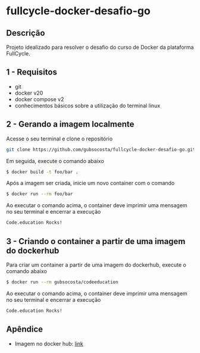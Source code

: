 # fullcycle-docker-desafio-go

## Descrição
Projeto idealizado para resolver o desafio do curso de Docker da plataforma FullCycle.

## 1 - Requisitos
- git 
- docker v20
- docker compose v2
- conhecimentos básicos sobre a utilização do terminal linux

## 2 - Gerando a imagem localmente
Acesse o seu terminal e clone o repositório
```bash
git clone https://github.com/gubsocosta/fullcycle-docker-desafio-go.git
```

Em seguida, execute o comando abaixo
```bash
$ docker build -t foo/bar .
```

Após a imagem ser criada, inicie um novo container com o comando
```bash
$ docker run --rm foo/bar
```
Ao executar o comando acima, o container deve imprimir uma mensagem no seu terminal e encerrar a execução
```bash
Code.education Rocks!
```

## 3 - Criando o container a partir de uma imagem do dockerhub
Para criar um container a partir de uma imagem do dockerhub, execute o comando abaixo
```bash
$ docker run --rm gubsocosta/codeeducation
```
Ao executar o comando acima, o container deve imprimir uma mensagem no seu terminal e encerrar a execução
```bash
Code.education Rocks!
```

## Apêndice
- Imagem no docker hub: [link](https://hub.docker.com/repository/docker/gubsocosta/codeeducation)